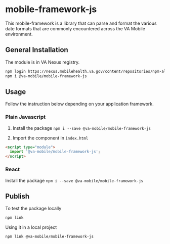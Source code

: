 # mobile-framework-js

This mobile-framework is a library that can parse and format the various date formats that are commonly encountered across the VA Mobile environment.

## General Installation

The module is in VA Nexus registry.

```bash
npm login https://nexus.mobilehealth.va.gov/content/repositories/npm-all
npm i @va-mobile/mobile-framework-js
```

## Usage

Follow the instruction below depending on your application framework.

### Plain Javascript

1. Install the package `npm i --save @va-mobile/mobile-framework-js`

2. Import the component in `index.html`

```html
<script type="module">
  import '@va-mobile/mobile-framework-js';
</script>
```

### React
Install the package `npm i --save @va-mobile/mobile-framework-js`

## Publish

To test the package locally

```bash
npm link
```

Using it in a local project

```
npm link @va-mobile/mobile-framework-js
```

